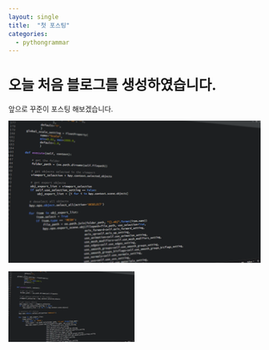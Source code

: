 ```yaml
---
layout: single
title:  "첫 포스팅"
categories:
  - pythongrammar
---
```


# 오늘 처음 블로그를 생성하였습니다.

앞으로 꾸준이 포스팅 해보겠습니다.

![](/assets/img/code-1084923_1280.png)

<img src="/assets/img/code-1084923_1280.png" width="50%" height="80%"/>
